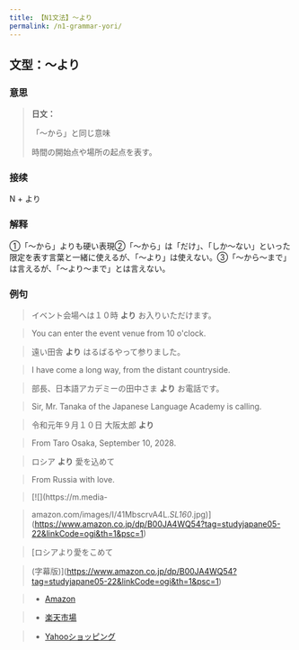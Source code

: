 ```yaml
---
title: 【N1文法】〜より
permalink: /n1-grammar-yori/
---
```


## 文型：〜より

### 意思

> **日文：**
> 
> 「〜から」と同じ意味
> 
> 時間の開始点や場所の起点を表す。


### 接续

N + より

### 解释

①「〜から」よりも硬い表現②「〜から」は「だけ」、「しか〜ない」といった限定を表す言葉と一緒に使えるが、「〜より」は使えない。③「〜から〜まで」は言えるが、「〜より〜まで」とは言えない。

### 例句

> イベント会場へは１０時 **より** お入りいただけます。

> You can enter the event venue from 10 o'clock.

> 遠い田舎 **より** はるばるやって参りました。

> I have come a long way, from the distant countryside.

> 部長、日本語アカデミーの田中さま **より** お電話です。

> Sir, Mr. Tanaka of the Japanese Language Academy is calling.

> 令和元年９月１０日 大阪太郎 **より**

> From Taro Osaka, September 10, 2028.

> ロシア **より** 愛を込めて

> From Russia with love.

> [![](https://m.media-

> amazon.com/images/I/41MbscrvA4L._SL160_.jpg)](https://www.amazon.co.jp/dp/B00JA4WQ54?tag=studyjapane05-22&linkCode=ogi&th=1&psc=1)

> [ロシアより愛をこめて

> (字幕版)](https://www.amazon.co.jp/dp/B00JA4WQ54?tag=studyjapane05-22&linkCode=ogi&th=1&psc=1)

> * [Amazon](https://www.amazon.co.jp/dp/B00JA4WQ54?tag=studyjapane05-22&linkCode=ogi&th=1&psc=1)

> * [楽天市場](https://hb.afl.rakuten.co.jp/hgc/16781883.64066d33.16781884.4f333982/Rinker_o_20190911100406?pc=https%3A%2F%2Fsearch.rakuten.co.jp%2Fsearch%2Fmall%2F%25E3%2583%25AD%25E3%2582%25B7%25E3%2582%25A2%25E3%2582%2588%25E3%2582%258A%25E6%2584%259B%25E3%2582%2592%25E8%25BE%25BC%25E3%2582%2581%25E3%2581%25A6%2F%3Ff%3D1%26grp%3Dproduct&m=https%3A%2F%2Fsearch.rakuten.co.jp%2Fsearch%2Fmall%2F%25E3%2583%25AD%25E3%2582%25B7%25E3%2582%25A2%25E3%2582%2588%25E3%2582%258A%25E6%2584%259B%25E3%2582%2592%25E8%25BE%25BC%25E3%2582%2581%25E3%2581%25A6%2F%3Ff%3D1%26grp%3Dproduct)

> * [Yahooショッピング](https://shopping.yahoo.co.jp/search?p=%E3%83%AD%E3%82%B7%E3%82%A2%E3%82%88%E3%82%8A%E6%84%9B%E3%82%92%E8%BE%BC%E3%82%81%E3%81%A6)

